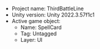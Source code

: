 <!-- UNITY CODE ASSIST INSTRUCTIONS START -->
- Project name: ThirdBattleLine
- Unity version: Unity 2022.3.57f1c1
- Active game object:
  - Name: SpellCard
  - Tag: Untagged
  - Layer: UI
<!-- UNITY CODE ASSIST INSTRUCTIONS END -->